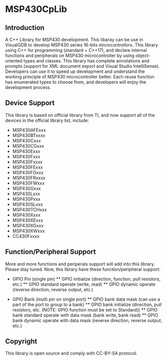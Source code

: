 # MSP430CpLib
## Introduction
A C++ Library for MSP430 development. This libaray can be use in VisualGDB to develop MSP430 series 16-bits microcontrollors.
This library using C++ for programming (standard = C++17), and declare internal functions and peripherals on MSP430 microcontroller
by using object-oriented types and classes. 
This library has complete annotations and prompts (support for XML document export and Visual Studio IntelliSense). 
Developers can use it to speed up development and understand the working principle of MSP430 microcontroller better. 
Each reuse function has enumerated types to choose from, and developers will enjoy the development process.

## Device Support
This library is based on official library from TI, and now support all of the devices in the official library list, include:
* MSP430AFExxx
* MSP430BTxxxx
* MSP430Cxxx
* MSP430CGxxx
* MSP430Exxx
* MSP430Fxxx
* MSP430Fxxxx
* MSP430FExxx
* MSP430FGxxx
* MSP430FRxxxx
* MSP430FWxxx
* MSP430Gxxx
* MSP430Lxxx
* MSP430Pxxx
* MSP430SLxxx
* MSP430TCHxxx
* MSP430Xxxx
* MSP430XExxx
* MSP430XGxxx
* MSP430XWxxx
* CC430Fxxxx

## Function/Peripheral Support
More and more functions and periperals support will add into this library. Please stay tuned.
Now, this library have these function/peripheral support:
* GPIO Pin (single pin)
** GPIO initialize (direction, function, pull resistors, etc.)
** GPIO standard operate (write, read)
** GPIO dynamic operate (reverse direction, reverse output, etc.)

* GPIO Bank (multi pin on single port)
** GPIO bank data mask (can use a part of the port to group to a bank)
** GPIO bank initialize (direction, pull resistors, etc. (NOTE: GPIO function must be set to Standard))
** GPIO bank standard operate with data mask (bank write, bank read)
** GPIO bank dynamic operate with data mask (reverse direction, reverse output, etc.)

## Copyright
This library is open source and comply with CC-BY-SA protocol.


